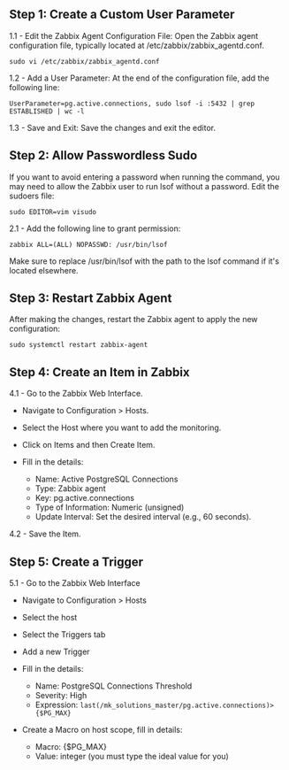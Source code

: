 ## Step 1: Create a Custom User Parameter
1.1 - Edit the Zabbix Agent Configuration File: Open the Zabbix agent configuration file, typically located at /etc/zabbix/zabbix_agentd.conf.

```
sudo vi /etc/zabbix/zabbix_agentd.conf
```

1.2 - Add a User Parameter: At the end of the configuration file, add the following line:

```
UserParameter=pg.active.connections, sudo lsof -i :5432 | grep ESTABLISHED | wc -l
```

1.3 - Save and Exit: Save the changes and exit the editor.

## Step 2: Allow Passwordless Sudo
If you want to avoid entering a password when running the command, you may need to allow the Zabbix user to run lsof without a password. Edit the sudoers file:

```
sudo EDITOR=vim visudo
```
2.1 - Add the following line to grant permission:

```
zabbix ALL=(ALL) NOPASSWD: /usr/bin/lsof
```
Make sure to replace /usr/bin/lsof with the path to the lsof command if it's located elsewhere.

## Step 3: Restart Zabbix Agent
After making the changes, restart the Zabbix agent to apply the new configuration:

```
sudo systemctl restart zabbix-agent
```

## Step 4: Create an Item in Zabbix
4.1 - Go to the Zabbix Web Interface.

- Navigate to Configuration > Hosts.

- Select the Host where you want to add the monitoring.

- Click on Items and then Create Item.

- Fill in the details:

  - Name: Active PostgreSQL Connections
  - Type: Zabbix agent
  - Key: pg.active.connections
  - Type of Information: Numeric (unsigned)
  - Update Interval: Set the desired interval (e.g., 60 seconds).

4.2 - Save the Item.

## Step 5: Create a Trigger
5.1 - Go to the Zabbix Web Interface

- Navigate to Configuration > Hosts

- Select the host

- Select the Triggers tab

- Add a new Trigger

- Fill in the details:

  - Name: PostgreSQL Connections Threshold
  - Severity: High
  - Expression: ``` last(/mk_solutions_master/pg.active.connections)>{$PG_MAX} ```

- Create a Macro on host scope, fill in details:
  - Macro: {$PG_MAX}
  - Value: integer (you must type the ideal value for you)
